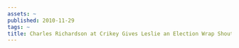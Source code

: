```yaml
---
assets: ~
published: 2010-11-29
tags: ~
title: Charles Richardson at Crikey Gives Leslie an Election Wrap Shout
---
```

